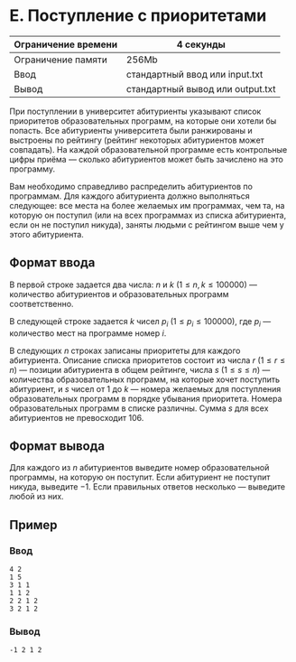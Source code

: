 # E. Поступление с приоритетами

| Ограничение времени | 4 секунды                        |
| ------------------- | -------------------------------- |
| Ограничение памяти  | 256Mb                            |
| Ввод                | стандартный ввод или input.txt   |
| Вывод               | стандартный вывод или output.txt |

При поступлении в университет абитуриенты указывают список приоритетов образовательных программ, на которые они хотели бы попасть. Все абитуриенты университета были ранжированы и выстроены по рейтингу (рейтинг некоторых абитуриентов может совпадать). На каждой образовательной программе есть контрольные цифры приёма — сколько абитуриентов может быть зачислено на это программу.

Вам необходимо справедливо распределить абитуриентов по программам. Для каждого абитуриента должно выполняться следующее: все места на более желаемых им программах, чем та, на которую он поступил (или на всех программах из списка абитуриента, если он не поступил никуда), заняты людьми с рейтингом выше чем у этого абитуриента.

## Формат ввода

В первой строке задается два числа: $n$ и $k$ ($1≤n,k≤100000$) — количество абитуриентов и образовательных программ соответственно.

В следующей строке задается $k$ чисел $p_i$ ($1≤p_i≤100000$), где $p_i$ — количество мест на программе номер $i$.

В следующих $n$ строках записаны приоритеты для каждого абитуриента. Описание списка приоритетов состоит из числа $r$ ($1≤r≤n$) — позиции абитуриента в общем рейтинге, числа $s$ ($1≤s≤n$) — количества образовательных программ, на которые хочет поступить абитуриент, и $s$ чисел от $1$ до $k$ — номера желаемых для поступления образовательных программ в порядке убывания приоритета. Номера образовательных программ в списке различны. Сумма $s$ для всех абитуриентов не превосходит $106$.

## Формат вывода

Для каждого из $n$ абитуриентов выведите номер образовательной программы, на которую он поступит. Если абитуриент не поступит никуда, выведите $-1$. Если правильных ответов несколько — выведите любой из них.

## Пример

### Ввод

```textile
4 2
1 5
3 1 1
1 1 2
2 2 1 2
3 2 1 2
```

### Вывод

```textile
-1 2 1 2
```
